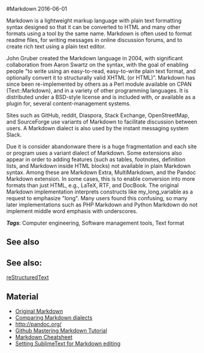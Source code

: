 
#Markdown
2016-06-01

Markdown is a lightweight markup language with plain text formatting syntax designed so that it can be converted to HTML and many other formats using a tool by the same name. Markdown is often used to format readme files, for writing messages in online discussion forums, and to create rich text using a plain text editor.

John Gruber created the Markdown language in 2004, with significant collaboration from Aaron Swartz on the syntax, with the goal of enabling people "to write using an easy-to-read, easy-to-write plain text format, and optionally convert it to structurally valid XHTML (or HTML)”.
Markdown has since been re-implemented by others as a Perl module available on CPAN (Text::Markdown), and in a variety of other programming languages. It is distributed under a BSD-style license and is included with, or available as a plugin for, several content-management systems.

Sites such as GitHub, reddit, Diaspora, Stack Exchange, OpenStreetMap, and SourceForge use variants of Markdown to facilitate discussion between users. A Markdown dialect is also used by the instant messaging system Slack.

Due it is consider abandonware there is a huge fragmentation and each site or program uses a variant dialect of Markdown.
Some extensions also appear in order to adding features (such as tables, footnotes, definition lists, and Markdown inside HTML blocks) not available in plain Markdown syntax. Among these are Markdown Extra, MultiMarkdown, and the Pandoc Markdown extension. In some cases, this is to enable conversion into more formats than just HTML, e.g., LaTeX, RTF, and DocBook.
The original Markdown implementation interprets constructs like my_long_variable as a request to emphasize "long". Many users found this confusing, so many later implementations such as PHP Markdown and Python Markdown do not implement middle word emphasis with underscores.

***Tags***: Computer engineering, Software management tools, Text format

## See also
## See also:
[reStructuredText](/restructuredtext)
## Material
* [Original Markdown](http://daringfireball.net/projects/markdown/)
* [Comparing Markdown dialects](http://johnmacfarlane.net/babelmark2/)
* http://pandoc.org/
* [Github Mastering Markdown Tutorial](https://guides.github.com/features/mastering-markdown/)
* [Markdown Cheatsheet](https://github.com/adam-p/markdown-here/wiki/Markdown-Cheatsheet)
* [Setting SublimeText for Markdown editing](http://plaintext-productivity.net/2-04-how-to-set-up-sublime-text-for-markdown-editing.html)


